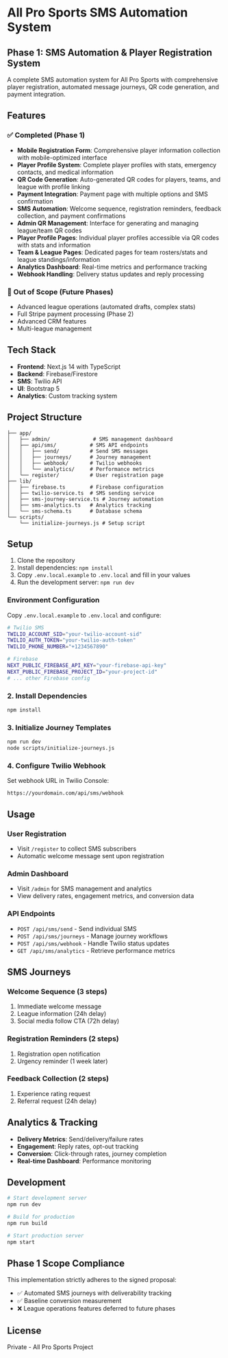 # All Pro Sports SMS Automation System

## Phase 1: SMS Automation & Player Registration System

A complete SMS automation system for All Pro Sports with comprehensive player registration, automated message journeys, QR code generation, and payment integration.

## Features

### ✅ Completed (Phase 1)
- **Mobile Registration Form**: Comprehensive player information collection with mobile-optimized interface
- **Player Profile System**: Complete player profiles with stats, emergency contacts, and medical information
- **QR Code Generation**: Auto-generated QR codes for players, teams, and league with profile linking
- **Payment Integration**: Payment page with multiple options and SMS confirmation
- **SMS Automation**: Welcome sequence, registration reminders, feedback collection, and payment confirmations
- **Admin QR Management**: Interface for generating and managing league/team QR codes
- **Player Profile Pages**: Individual player profiles accessible via QR codes with stats and information
- **Team & League Pages**: Dedicated pages for team rosters/stats and league standings/information
- **Analytics Dashboard**: Real-time metrics and performance tracking
- **Webhook Handling**: Delivery status updates and reply processing

### 🚫 Out of Scope (Future Phases)
- Advanced league operations (automated drafts, complex stats)
- Full Stripe payment processing (Phase 2)
- Advanced CRM features
- Multi-league management

## Tech Stack

- **Frontend**: Next.js 14 with TypeScript
- **Backend**: Firebase/Firestore
- **SMS**: Twilio API
- **UI**: Bootstrap 5
- **Analytics**: Custom tracking system

## Project Structure

```
├── app/
│   ├── admin/              # SMS management dashboard
│   ├── api/sms/           # SMS API endpoints
│   │   ├── send/          # Send SMS messages
│   │   ├── journeys/      # Journey management
│   │   ├── webhook/       # Twilio webhooks
│   │   └── analytics/     # Performance metrics
│   └── register/          # User registration page
├── lib/
│   ├── firebase.ts        # Firebase configuration
│   ├── twilio-service.ts  # SMS sending service
│   ├── sms-journey-service.ts # Journey automation
│   ├── sms-analytics.ts   # Analytics tracking
│   └── sms-schema.ts      # Database schema
└── scripts/
    └── initialize-journeys.js # Setup script
```

## Setup

1. Clone the repository
2. Install dependencies: `npm install`
3. Copy `.env.local.example` to `.env.local` and fill in your values
4. Run the development server: `npm run dev`

### Environment Configuration

Copy `.env.local.example` to `.env.local` and configure:

```bash
# Twilio SMS
TWILIO_ACCOUNT_SID="your-twilio-account-sid"
TWILIO_AUTH_TOKEN="your-twilio-auth-token"  
TWILIO_PHONE_NUMBER="+1234567890"

# Firebase
NEXT_PUBLIC_FIREBASE_API_KEY="your-firebase-api-key"
NEXT_PUBLIC_FIREBASE_PROJECT_ID="your-project-id"
# ... other Firebase config
```

### 2. Install Dependencies

```bash
npm install
```

### 3. Initialize Journey Templates

```bash
npm run dev
node scripts/initialize-journeys.js
```

### 4. Configure Twilio Webhook

Set webhook URL in Twilio Console:
```
https://yourdomain.com/api/sms/webhook
```

## Usage

### User Registration
- Visit `/register` to collect SMS subscribers
- Automatic welcome message sent upon registration

### Admin Dashboard  
- Visit `/admin` for SMS management and analytics
- View delivery rates, engagement metrics, and conversion data

### API Endpoints

- `POST /api/sms/send` - Send individual SMS
- `POST /api/sms/journeys` - Manage journey workflows
- `POST /api/sms/webhook` - Handle Twilio status updates
- `GET /api/sms/analytics` - Retrieve performance metrics

## SMS Journeys

### Welcome Sequence (3 steps)
1. Immediate welcome message
2. League information (24h delay)
3. Social media follow CTA (72h delay)

### Registration Reminders (2 steps)
1. Registration open notification
2. Urgency reminder (1 week later)

### Feedback Collection (2 steps)
1. Experience rating request
2. Referral request (24h delay)

## Analytics & Tracking

- **Delivery Metrics**: Send/delivery/failure rates
- **Engagement**: Reply rates, opt-out tracking
- **Conversion**: Click-through rates, journey completion
- **Real-time Dashboard**: Performance monitoring

## Development

```bash
# Start development server
npm run dev

# Build for production
npm run build

# Start production server
npm start
```

## Phase 1 Scope Compliance

This implementation strictly adheres to the signed proposal:
- ✅ Automated SMS journeys with deliverability tracking
- ✅ Baseline conversion measurement
- ❌ League operations features deferred to future phases

## License

Private - All Pro Sports Project
